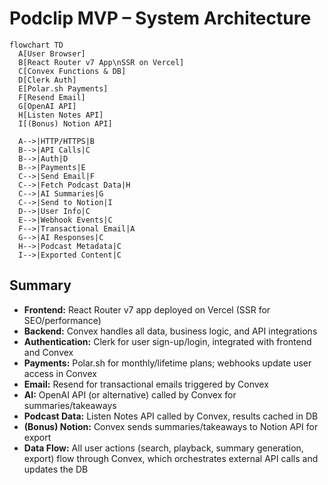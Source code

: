 # Podclip MVP – System Architecture

```mermaid
flowchart TD
  A[User Browser]
  B[React Router v7 App\nSSR on Vercel]
  C[Convex Functions & DB]
  D[Clerk Auth]
  E[Polar.sh Payments]
  F[Resend Email]
  G[OpenAI API]
  H[Listen Notes API]
  I[(Bonus) Notion API]

  A-->|HTTP/HTTPS|B
  B-->|API Calls|C
  B-->|Auth|D
  B-->|Payments|E
  C-->|Send Email|F
  C-->|Fetch Podcast Data|H
  C-->|AI Summaries|G
  C-->|Send to Notion|I
  D-->|User Info|C
  E-->|Webhook Events|C
  F-->|Transactional Email|A
  G-->|AI Responses|C
  H-->|Podcast Metadata|C
  I-->|Exported Content|C
```

## Summary
- **Frontend:** React Router v7 app deployed on Vercel (SSR for SEO/performance)
- **Backend:** Convex handles all data, business logic, and API integrations
- **Authentication:** Clerk for user sign-up/login, integrated with frontend and Convex
- **Payments:** Polar.sh for monthly/lifetime plans; webhooks update user access in Convex
- **Email:** Resend for transactional emails triggered by Convex
- **AI:** OpenAI API (or alternative) called by Convex for summaries/takeaways
- **Podcast Data:** Listen Notes API called by Convex, results cached in DB
- **(Bonus) Notion:** Convex sends summaries/takeaways to Notion API for export
- **Data Flow:** All user actions (search, playback, summary generation, export) flow through Convex, which orchestrates external API calls and updates the DB 